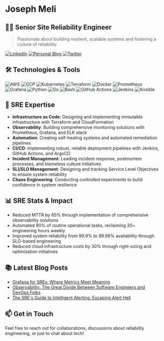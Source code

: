 # Joseph Meli

## 👨‍💻 Senior Site Reliability Engineer

> Passionate about building resilient, scalable systems and fostering a culture of reliability.

[![LinkedIn](https://img.shields.io/badge/LinkedIn-0077B5?style=for-the-badge&logo=linkedin&logoColor=white)](https://www.linkedin.com/in/josephmeli/)
[![Personal Blog](https://img.shields.io/badge/Blog-FF5722?style=for-the-badge&logo=blogger&logoColor=white)](https://joesreliabilitydigest.substack.com/)
[![Twitter](https://img.shields.io/badge/Twitter-1DA1F2?style=for-the-badge&logo=twitter&logoColor=white)](https://x.com/JoesReliability)

## 🛠️ Technologies & Tools

![AWS](https://img.shields.io/badge/AWS-FF9900?style=flat-square&logo=amazonaws&logoColor=white)
![GCP](https://img.shields.io/badge/GCP-4285F4?style=flat-square&logo=googlecloud&logoColor=white)
![Kubernetes](https://img.shields.io/badge/Kubernetes-326CE5?style=flat-square&logo=kubernetes&logoColor=white)
![Terraform](https://img.shields.io/badge/Terraform-7B42BC?style=flat-square&logo=terraform&logoColor=white)
![Docker](https://img.shields.io/badge/Docker-2496ED?style=flat-square&logo=docker&logoColor=white)
![Prometheus](https://img.shields.io/badge/Prometheus-E6522C?style=flat-square&logo=prometheus&logoColor=white)
![Grafana](https://img.shields.io/badge/Grafana-F46800?style=flat-square&logo=grafana&logoColor=white)
![Python](https://img.shields.io/badge/Python-3776AB?style=flat-square&logo=python&logoColor=white)
![Go](https://img.shields.io/badge/Go-00ADD8?style=flat-square&logo=go&logoColor=white)
![Bash](https://img.shields.io/badge/Bash-4EAA25?style=flat-square&logo=gnubash&logoColor=white)
![GitHub Actions](https://img.shields.io/badge/GitHub_Actions-2088FF?style=flat-square&logo=githubactions&logoColor=white)
![Jenkins](https://img.shields.io/badge/Jenkins-D24939?style=flat-square&logo=jenkins&logoColor=white)
![Ansible](https://img.shields.io/badge/Ansible-EE0000?style=flat-square&logo=ansible&logoColor=white)

## 🧰 SRE Expertise

- **Infrastructure as Code**: Designing and implementing immutable infrastructure with Terraform and CloudFormation
- **Observability**: Building comprehensive monitoring solutions with Prometheus, Grafana, and ELK stack
- **Automation**: Creating self-healing systems and automated remediation pipelines
- **CI/CD**: Implementing robust, reliable deployment pipelines with Jenkins, GitHub Actions, and ArgoCD
- **Incident Management**: Leading incident response, postmortem processes, and blameless culture initiatives
- **SLI/SLO Management**: Designing and tracking Service Level Objectives to ensure system reliability
- **Chaos Engineering**: Conducting controlled experiments to build confidence in system resilience


## 📊 SRE Stats & Impact

- Reduced MTTR by 65% through implementation of comprehensive observability solutions
- Automated 90% of routine operational tasks, reclaiming 20+ engineering hours weekly
- Improved system reliability from 99.9% to 99.99% availability through SLO-based engineering
- Reduced cloud infrastructure costs by 30% through right-sizing and optimization initiatives

## 📚 Latest Blog Posts

- [Grafana for SREs: Where Metrics Meet Meaning](https://joesreliabilitydigest.substack.com/p/grafana-for-sres-where-metrics-meet)
- [Observability: The Great Divide Between Software Engineers and DevOps Folks](https://joesreliabilitydigest.substack.com/p/observability-the-great-divide-between)
- [The SRE's Guide to Intelligent Alerting: Escaping Alert Hell](https://joesreliabilitydigest.substack.com/p/the-sres-guide-to-intelligent-alerting)


## 📫 Get in Touch
Feel free to reach out for collaborations, discussions about reliability engineering, or just to chat about tech!
